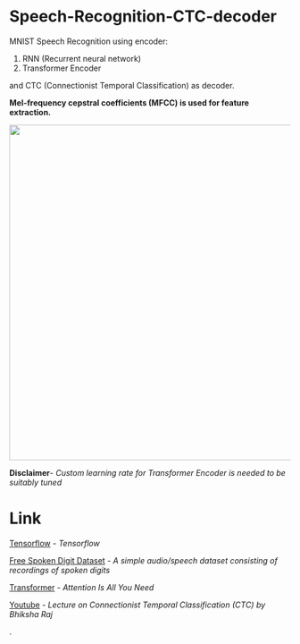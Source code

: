
# Speech-Recognition-CTC-decoder
MNIST Speech Recognition using encoder:
  1) RNN (Recurrent neural network)
  2) Transformer Encoder

and CTC (Connectionist Temporal Classification) as decoder.

**Mel-frequency cepstral coefficients (MFCC) is used for feature extraction.**

<img src="https://github.com/ashwani-adu3839/Speech-To-Speech-Generative-Model/blob/main/Img/tsnePLot.png" width="600"> 


**Disclaimer**- *Custom learning rate for Transformer Encoder is needed to be suitably tuned*

# Link
[Tensorflow](https://www.tensorflow.org/api_docs) - _Tensorflow_

[Free Spoken Digit Dataset](https://github.com/Jakobovski/free-spoken-digit-dataset) - _A simple audio/speech dataset consisting of recordings of spoken digits_

[Transformer](https://arxiv.org/abs/1706.03762) - _Attention Is All You Need_

[Youtube](https://www.youtube.com/watch?v=c86gfVGcvh4) -  _Lecture on Connectionist Temporal Classification (CTC) by Bhiksha Raj_
 



 
 .
